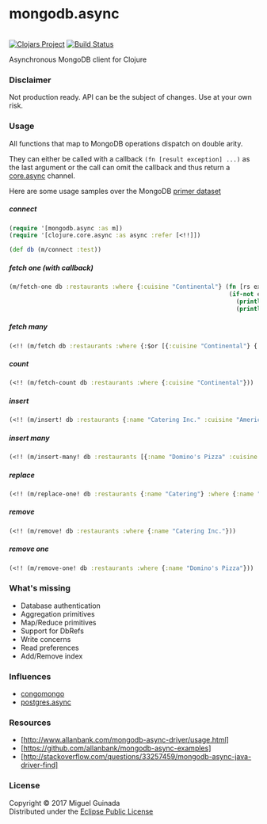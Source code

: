 # mongodb.async 
<br/>[![Clojars Project](https://img.shields.io/clojars/v/mguinada/mongodb.async.svg)](https://clojars.org/mguinada/mongodb.async) [![Build Status](https://travis-ci.org/mguinada/mongodb.async.svg?branch=master)](https://travis-ci.org/mguinada/mongodb.async)

Asynchronous MongoDB client for Clojure

### Disclaimer

Not production ready. API can be the subject of changes. Use at your own risk.

### Usage

All functions that map to MongoDB operations dispatch on double arity.

They can either be called with a callback `(fn [result exception] ...)` as the last argument
or the call can omit the callback and thus return a [core.async](https://github.com/clojure/core.async) channel.

Here are some usage samples over the MongoDB [primer dataset](https://docs.mongodb.com/getting-started/shell/import-data/)

##### connect

```clojure
(require '[mongodb.async :as m])
(require '[clojure.core.async :as async :refer [<!!]])

(def db (m/connect :test))
```

##### fetch one (with callback)

```clojure
(m/fetch-one db :restaurants :where {:cuisine "Continental"} (fn [rs ex]
                                                              (if-not ex
                                                                (println "result:" rs)
                                                                (println "error:" ex))))
```

##### fetch many

```clojure
(<!! (m/fetch db :restaurants :where {:$or [{:cuisine "Continental"} {:cuisine "Mediterranean"}]} :limit 3))
```

##### count

```clojure
(<!! (m/fetch-count db :restaurants :where {:cuisine "Continental"}))
```

##### insert

```clojure
(<!! (m/insert! db :restaurants {:name "Catering Inc." :cuisine "American"}))
```

##### insert many

```clojure
(<!! (m/insert-many! db :restaurants [{:name "Domino's Pizza" :cuisine "Pizza"} {:name "Pizza Hut" :cuisine "Pizza"}]))
```

##### replace

```clojure
(<!! (m/replace-one! db :restaurants {:name "Catering"} :where {:name "Catering Inc."}))
```

##### remove

```clojure
(<!! (m/remove! db :restaurants :where {:name "Catering Inc."}))
```

##### remove one

```clojure
(<!! (m/remove-one! db :restaurants :where {:name "Domino's Pizza"}))
```

### What's missing

* Database authentication
* Aggregation primitives
* Map/Reduce primitives
* Support for DbRefs
* Write concerns
* Read preferences
* Add/Remove index

### Influences

* [congomongo](https://github.com/aboekhoff/congomongo)
* [postgres.async](https://github.com/alaisi/postgres.async)

### Resources

* [http://www.allanbank.com/mongodb-async-driver/usage.html]
* [https://github.com/allanbank/mongodb-async-examples]
* [http://stackoverflow.com/questions/33257459/mongodb-async-java-driver-find]

### License

Copyright © 2017 Miguel Guinada<br/>
Distributed under the [Eclipse Public License][]

[Eclipse Public License]: https://github.com/mguinada/mongodb.async/blob/master/LICENSE
